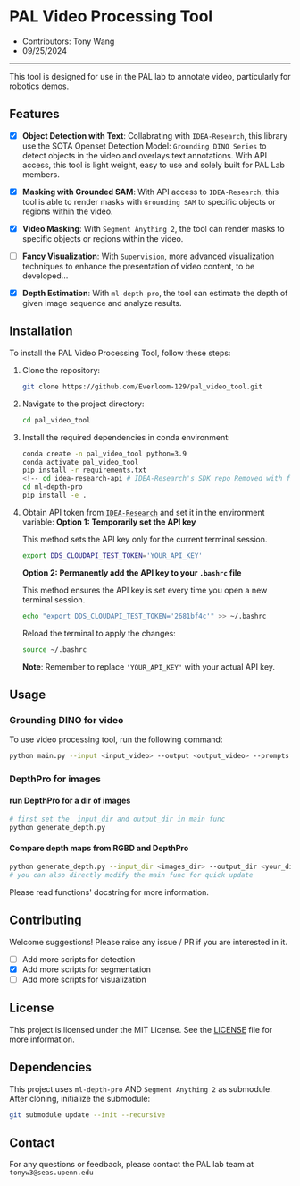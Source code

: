 # PAL Video Processing Tool
- Contributors: Tony Wang
- 09/25/2024
---


This tool is designed for use in the PAL lab to annotate video, particularly for robotics demos.


## Features

- [x] **Object Detection with Text**: Collabrating with `IDEA-Research`, this library use the SOTA Openset Detection Model: `Grounding DINO Series` to detect objects in the video and overlays text annotations. With API access, this tool is light weight, easy to use and solely built for PAL Lab members. 

- [X] **Masking with Grounded SAM**: With API access to `IDEA-Research`, this tool is able to render masks with `Grounding SAM` to specific objects or regions within the video. 

- [x] **Video Masking**: With `Segment Anything 2`, the tool can render masks to specific objects or regions within the video.

- [ ] **Fancy Visualization**: With `Supervision`, more advanced visualization techniques to enhance the presentation of video content, to be developed...

- [x] **Depth Estimation**: With `ml-depth-pro`, the tool can estimate the depth of given image sequence and analyze results.

## Installation

To install the PAL Video Processing Tool, follow these steps:

1. Clone the repository:
    ```sh
    git clone https://github.com/Everloom-129/pal_video_tool.git
    ```
2. Navigate to the project directory:
    ```sh
    cd pal_video_tool
    ```
3. Install the required dependencies in conda environment:
    ```sh
    conda create -n pal_video_tool python=3.9
    conda activate pal_video_tool
    pip install -r requirements.txt
    <!-- cd idea-research-api # IDEA-Research's SDK repo Removed with fixed PR now -->
    cd ml-depth-pro
    pip install -e .
    ```
4. Obtain API token from [`IDEA-Research`](https://cloud.deepdataspace.com/dashboard/api-quota) and set it in the environment variable:
    **Option 1: Temporarily set the API key**

    This method sets the API key only for the current terminal session.

    ```sh
    export DDS_CLOUDAPI_TEST_TOKEN='YOUR_API_KEY'
    ```

    **Option 2: Permanently add the API key to your `.bashrc` file**

    This method ensures the API key is set every time you open a new terminal session.

      ```sh
      echo "export DDS_CLOUDAPI_TEST_TOKEN='2681bf4c'" >> ~/.bashrc
      ```

    Reload the terminal to apply the changes:

      ```sh
      source ~/.bashrc
      ```

    **Note**: Remember to replace `'YOUR_API_KEY'` with your actual API key.

## Usage

### Grounding DINO for video
To use video processing tool, run the following command:

```sh
python main.py --input <input_video> --output <output_video> --prompts <detection_prompts> #Optional, default output video will be <input_video_name>_pal.mp4
```

### DepthPro for images

#### run DepthPro for a dir of images
```sh
# first set the  input_dir and output_dir in main func
python generate_depth.py 
```
#### Compare depth maps from RGBD and DepthPro
```sh
python generate_depth.py --input_dir <images_dir> --output_dir <your_dir> --image_name <for rename>
# you can also directly modify the main func for quick update
```

Please read functions' docstring for more information.

## Contributing

Welcome suggestions! Please raise any issue / PR if you are interested in it.
- [ ] Add more scripts for detection
- [x] Add more scripts for segmentation
- [ ] Add more scripts for visualization

## License

This project is licensed under the MIT License. See the [LICENSE](LICENSE) file for more information.


## Dependencies

This project uses `ml-depth-pro` AND `Segment Anything 2` as submodule. After cloning, initialize the submodule:

```sh
git submodule update --init --recursive
```

## Contact
For any questions or feedback, please contact the PAL lab team at `tonyw3@seas.upenn.edu`
